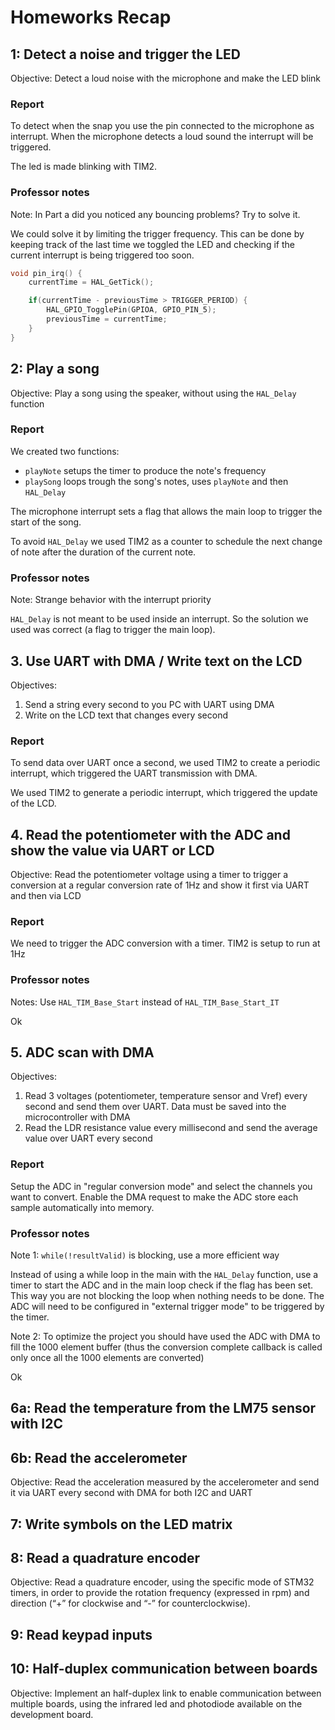 # Homeworks Recap

## 1: Detect a noise and trigger the LED

Objective: Detect a loud noise with the microphone and make the LED blink

### Report

To detect when the snap you use the pin connected to the microphone as interrupt. When the microphone detects a loud sound the interrupt will be triggered.

The led is made blinking with TIM2.

### Professor notes

Note: In Part a did you noticed any bouncing problems? Try to solve it.

We could solve it by limiting the trigger frequency. This can be done by keeping track of the last time we toggled the LED and checking if the current interrupt is being triggered too soon.

```cpp
void pin_irq() {
    currentTime = HAL_GetTick();

    if(currentTime - previousTime > TRIGGER_PERIOD) {
        HAL_GPIO_TogglePin(GPIOA, GPIO_PIN_5);
        previousTime = currentTime;
    }
}
```

## 2: Play a song

Objective: Play a song using the speaker, without using the `HAL_Delay` function

### Report

We created two functions:
- `playNote` setups the timer to produce the note's frequency
- `playSong` loops trough the song's notes, uses `playNote` and then `HAL_Delay`

The microphone interrupt sets a flag that allows the main loop to trigger the start of the song.

To avoid `HAL_Delay` we used TIM2 as a counter to schedule the next change of note after the duration of the current note.

### Professor notes

Note: Strange behavior with the interrupt priority

`HAL_Delay` is not meant to be used inside an interrupt. So the solution we used was correct (a flag to trigger the main loop).

## 3. Use UART with DMA / Write text on the LCD

Objectives:
1. Send a string every second to you PC with UART using DMA
2. Write on the LCD text that changes every second

### Report

To send data over UART once a second, we used TIM2 to create a periodic interrupt, which triggered the UART transmission with DMA.

We used TIM2 to generate a periodic interrupt, which triggered the update of the LCD.

## 4. Read the potentiometer with the ADC and show the value via UART or LCD

Objective: Read the potentiometer voltage using a timer to trigger a conversion at a regular conversion rate of 1Hz and show it first via UART and then via LCD

### Report

We need to trigger the ADC conversion with a timer. TIM2 is setup to run at 1Hz

### Professor notes

Notes: Use `HAL_TIM_Base_Start` instead of `HAL_TIM_Base_Start_IT`

Ok

## 5. ADC scan with DMA

Objectives:
1. Read 3 voltages (potentiometer, temperature sensor and Vref) every second and send them over UART. Data must be saved into the microcontroller with DMA
2. Read the LDR resistance value every millisecond and send the average value over UART every second

### Report

Setup the ADC in "regular conversion mode" and select the channels you want to convert. Enable the DMA request to make the ADC store each sample automatically into memory.

### Professor notes

Note 1: `while(!resultValid)` is blocking, use a more efficient way

Instead of using a while loop in the main with the `HAL_Delay` function, use a timer to start the ADC and in the main loop check if the flag has been set. This way you are not blocking the loop when nothing needs to be done. The ADC will need to be configured in "external trigger mode" to be triggered by the timer.

Note 2: To optimize the project you should have used the ADC with DMA to fill the 1000 element buffer (thus the conversion complete callback is called only once all the 1000 elements are converted)

Ok

## 6a: Read the temperature from the LM75 sensor with I2C

## 6b: Read the accelerometer

Objective: Read the acceleration measured by the accelerometer and send it via UART every second with DMA for both I2C and UART

## 7: Write symbols on the LED matrix

## 8: Read a quadrature encoder

Objective: Read a quadrature encoder, using the specific mode of STM32 timers, in order to provide the rotation frequency (expressed in rpm) and direction (“+” for clockwise and “-” for counterclockwise). 

## 9: Read keypad inputs

## 10: Half-duplex communication between boards

Objective: Implement an half-duplex link to enable communication between multiple boards, using the infrared led and photodiode available on the development board. 